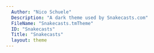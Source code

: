 ```yaml
---
  Author: "Nico Schuele"
  Description: "A dark theme used by Snakecasts.com"
  FileName: "Snakecasts.tmTheme"
  ID: "Snakecasts"
  Title: "Snakecasts"
  layout: theme
---
```

  